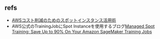 ## refs

- [AWSコスト削減のためのスポットインスタンス活用術](https://www.stylez.co.jp/aws_columns/aws_cost_optimization_and_pdca_cycle/how_to_use_spot_instances_to_reduce_aws_costs/#:~:text=%E3%81%BE%E3%81%A8%E3%82%81-,%E3%82%B9%E3%83%9D%E3%83%83%E3%83%88%E3%82%A4%E3%83%B3%E3%82%B9%E3%82%BF%E3%83%B3%E3%82%B9%E3%81%A3%E3%81%A6%E4%BD%95%EF%BC%9F,%E3%82%AA%E3%83%97%E3%82%B7%E3%83%A7%E3%83%B3%E3%81%AE1%E3%81%A4%E3%81%A7%E3%81%99%E3%80%82)
- AWS公式のTrainingJobにSpot Instanceを使用するブログ[Managed Spot Training: Save Up to 90% On Your Amazon SageMaker Training Jobs](https://aws.amazon.com/jp/blogs/aws/managed-spot-training-save-up-to-90-on-your-amazon-sagemaker-training-jobs/)
